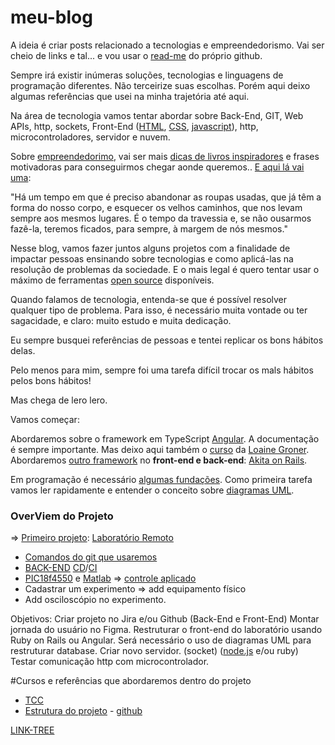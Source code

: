 # meu-blog
A ideia é criar posts relacionado a tecnologias e empreendedorismo. Vai ser cheio de links e tal... e vou usar o [read-me](https://medium.com/@raullesteves/github-como-fazer-um-readme-md-bonit%C3%A3o-c85c8f154f8) do próprio github. 

Sempre irá existir inúmeras soluções, tecnologias e linguagens de programação diferentes. Não terceirize suas escolhas. Porém aqui deixo algumas referências que usei na minha trajetória até aqui.

Na área de tecnologia vamos tentar abordar sobre Back-End, GIT, Web APIs, http, sockets, Front-End ([HTML](https://www.w3schools.com/html/), [CSS](https://www.w3schools.com/css/), [javascript](https://github.com/luizotavioautomacao/curso-javascript-ninja)), http, microcontroladores, servidor e nuvem.

Sobre [empreendedorimo](https://gvcast.podbean.com/), vai ser mais [dicas de livros inspiradores](http://www.fanap.br/Documentos/AMeninadoVale-BelPesce.pdf) e frases motivadoras para conseguirmos chegar aonde queremos.. [E aqui lá vai uma](https://www.fazinova.com.br/courses/curso-criando-oportunidades-2-0?l=pt-BR):

"Há um tempo em que é preciso abandonar as roupas usadas, que já têm a forma do nosso corpo, e esquecer os velhos caminhos, que nos levam sempre aos mesmos lugares. É o tempo da travessia e, se não ousarmos fazê-la, teremos ficados, para sempre, à margem de nós mesmos."

Nesse blog, vamos fazer juntos alguns projetos com a finalidade de impactar pessoas ensinando sobre tecnologias e como aplicá-las na resolução de problemas da sociedade. E o mais legal é quero tentar usar o máximo de ferramentas [open source](https://www.gnu.org/gnu/linux-and-gnu.en.html) disponíveis.

Quando falamos de tecnologia, entenda-se que é  possível resolver qualquer tipo de problema. Para isso, é necessário muita vontade ou ter sagacidade, e claro: muito estudo e muita dedicação.

Eu sempre busquei referências de pessoas e tentei replicar os bons hábitos delas.

Pelo menos para mim, sempre foi uma tarefa difícil trocar os mals hábitos pelos bons hábitos!

Mas chega de lero lero.

Vamos começar:

Abordaremos sobre o framework em TypeScript [Angular](https://angular.io/docs). 
A documentação é sempre importante. Mas deixo aqui também o [curso](https://www.youtube.com/watch?v=tPOMG0D57S0&list=PLGxZ4Rq3BOBoSRcKWEdQACbUCNWLczg2G) da [Loaine Groner](https://loiane.com/).
Abordaremos [outro framework](https://rubyonrails.org/) no **front-end e back-end**: [Akita on Rails](https://www.jmonteiro.com/aprendaaprogramar/chapter00.html).

Em programação é necessário [algumas fundações](https://drive.google.com/drive/folders/1MNzy8h15WqPwpd0i4bcUy4JUU1IVbvH4?usp=sharing).
Como primeira tarefa vamos ler rapidamente e entender o conceito sobre [diagramas UML](https://engsoftmoderna.info/cap4.html).

### OverViem do Projeto
=> [Primeiro projeto](https://decat.ufop.br/weblab-gorceix): [Laboratório Remoto](http://200.239.165.38/)
- [Comandos do git que usaremos](https:challenge/github.com/luizotavioautomacao/meu-blog/tree/main/git)
- [BACK-END](https://nodejs.org/en/download) [C](https://platform.sh/marketplace/)[D](https://www.heroku.com)/[CI](https://www.netlify.com/) 
- [PIC18f4550](https://www.microchip.com/wwwproducts/en/PIC18F4550) e [Matlab](https://www.mathworks.com/) => [controle aplicado](https://engenhariae.com.br/editorial/colunas/ita-libera-10-cursos-gratuitos-online-e-com-certificados?fbclid=IwAR2XAgtTbNW0lCugTTX64WYsDI3WPgkv0pEiW7fh2n5Q5v8O3g1MuBNx28U) 
- Cadastrar um experimento => add equipamento físico 
- Add osciloscópio no experimento.

Objetivos:
Criar projeto no Jira e/ou Github (Back-End e Front-End)
Montar jornada do usuário no Figma.
Restruturar o front-end do laboratório usando Ruby on Rails ou Angular.
Será necessário o uso de diagramas UML para restruturar database.
Criar novo servidor. (socket) ([node.js](https://nodejs.org/en/docs/) e/ou ruby)
Testar comunicação http com microcontrolador.

#Cursos e referências que abordaremos dentro do projeto
  - [TCC](https://www.monografias.ufop.br/handle/35400000/440)
  - [Estrutura do projeto](https://youtu.be/vAV4Vy4jfkc) - [github](https://github.com/rocketseat-content/youtube-api-node-solid)


[LINK-TREE](https://linktr.ee/luizoitavo)